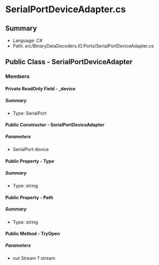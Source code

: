 ﻿# SerialPortDeviceAdapter.cs

## Summary

* Language: C#
* Path: src/BinaryDataDecoders.IO.Ports/SerialPortDeviceAdapter.cs

## Public Class - SerialPortDeviceAdapter

### Members

#### Private ReadOnly Field - _device

##### Summary

 * Type: SerialPort 

#### Public Constructor - SerialPortDeviceAdapter

#####  Parameters

 - SerialPort device 

#### Public Property - Type

##### Summary

 * Type: string 

#### Public Property - Path

##### Summary

 * Type: string 

#### Public Method - TryOpen

#####  Parameters

 - out Stream ? stream 

